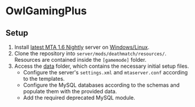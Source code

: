 # OwlGamingPlus

## Setup

1. Install [latest MTA 1.6 Nightly](https://nightly.mtasa.com/) server on [Windows/Linux](https://wiki.multitheftauto.com/wiki/Server_Manual#Installing_the_server).
2. Clone the repository into `server/mods/deathmatch/resources/`. Resources are contained inside the `[gamemode]` folder.
3. Access the [data](/data) folder, which contains the necessary initial setup files.
    - Configure the server's `settings.xml` and `mtaserver.conf` according to the templates.
    - Configure the MySQL databases according to the schemas and populate them with the provided data.
    - Add the required deprecated MySQL module.
